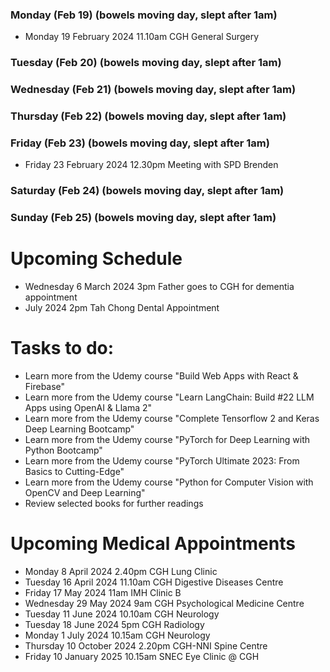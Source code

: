 ### Monday (Feb 19) (bowels moving day, slept after 1am)
- Monday 19 February 2024 11.10am CGH General Surgery


### Tuesday (Feb 20) (bowels moving day, slept after 1am)


### Wednesday (Feb 21) (bowels moving day, slept after 1am)


### Thursday (Feb 22) (bowels moving day, slept after 1am)


### Friday (Feb 23) (bowels moving day, slept after 1am)
- Friday 23 February 2024 12.30pm Meeting with SPD Brenden


### Saturday (Feb 24) (bowels moving day, slept after 1am)


### Sunday (Feb 25) (bowels moving day, slept after 1am)





# Upcoming Schedule
- Wednesday 6 March 2024 3pm Father goes to CGH for dementia appointment
- July 2024 2pm Tah Chong Dental Appointment

# Tasks to do:
- Learn more from the Udemy course "Build Web Apps with React & Firebase"
- Learn more from the Udemy course "Learn LangChain: Build #22 LLM Apps using OpenAI & Llama 2"
- Learn more from the Udemy course "Complete Tensorflow 2 and Keras Deep Learning Bootcamp"
- Learn more from the Udemy course "PyTorch for Deep Learning with Python Bootcamp"
- Learn more from the Udemy course "PyTorch Ultimate 2023: From Basics to Cutting-Edge"
- Learn more from the Udemy course "Python for Computer Vision with OpenCV and Deep Learning"
- Review selected books for further readings

# Upcoming Medical Appointments
- Monday 8 April 2024 2.40pm CGH Lung Clinic
- Tuesday 16 April 2024 11.10am CGH Digestive Diseases Centre
- Friday 17 May 2024 11am IMH Clinic B
- Wednesday 29 May 2024 9am CGH Psychological Medicine Centre
- Tuesday 11 June 2024 10.10am CGH Neurology
- Tuesday 18 June 2024 5pm CGH Radiology
- Monday 1 July 2024 10.15am CGH Neurology
- Thursday 10 October 2024 2.20pm CGH-NNI Spine Centre
- Friday 10 January 2025 10.15am SNEC Eye Clinic @ CGH
